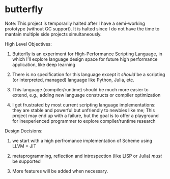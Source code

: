 # butterfly

Note: This project is temporarily halted after I have a semi-working prototype (without GC support). It is halted since I do not have the time to mantain multiple side projects simultaneously.

High Level Objectives:

1. Butterfly is an experiment for High-Performance Scripting Language, in which I'll explore language design space for future high performance application, like deep learning

2. There is no specification for this language except it *should* be a scripting (or interpreted, managed) language like Python, Julia, etc.

3. This language (compiler/runtime) should be much more easier to extend, e.g., adding new language constructs or compiler optimization

4. I get frustrated by most current scripting language implementations: they are stable and powerful but unfriendly to newbies like me; This project may end up with a failure, but the goal is to offer a playground for inexperienced programmer to explore compiler/runtime research

Design Decisions:

1. we start with a high perfromance implementation of Scheme using LLVM + JIT

2. metaprogramming, reflection and introspection (like LISP or Julia) *must* be supported

0. More features will be added when necessary.
